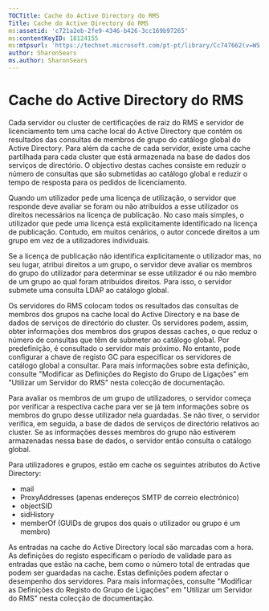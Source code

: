 ```yaml
---
TOCTitle: Cache do Active Directory do RMS
Title: Cache do Active Directory do RMS
ms:assetid: 'c721a2eb-2fe9-4346-b426-3cc169b97265'
ms:contentKeyID: 18124155
ms:mtpsurl: 'https://technet.microsoft.com/pt-pt/library/Cc747662(v=WS.10)'
author: SharonSears
ms.author: SharonSears
---
```


Cache do Active Directory do RMS
================================

Cada servidor ou cluster de certificações de raiz do RMS e servidor de licenciamento tem uma cache local do Active Directory que contém os resultados das consultas de membros de grupo do catálogo global do Active Directory. Para além da cache de cada servidor, existe uma cache partilhada para cada cluster que está armazenada na base de dados dos serviços de directório. O objectivo destas caches consiste em reduzir o número de consultas que são submetidas ao catálogo global e reduzir o tempo de resposta para os pedidos de licenciamento.

Quando um utilizador pede uma licença de utilização, o servidor que responde deve avaliar se foram ou não atribuídos a esse utilizador os direitos necessários na licença de publicação. No caso mais simples, o utilizador que pede uma licença está explicitamente identificado na licença de publicação. Contudo, em muitos cenários, o autor concede direitos a um grupo em vez de a utilizadores individuais.

Se a licença de publicação não identifica explicitamente o utilizador mas, no seu lugar, atribui direitos a um grupo, o servidor deve avaliar os membros do grupo do utilizador para determinar se esse utilizador é ou não membro de um grupo ao qual foram atribuídos direitos. Para isso, o servidor submete uma consulta LDAP ao catálogo global.

Os servidores do RMS colocam todos os resultados das consultas de membros dos grupos na cache local do Active Directory e na base de dados de serviços de directório do cluster. Os servidores podem, assim, obter informações dos membros dos grupos dessas caches, o que reduz o número de consultas que têm de submeter ao catálogo global. Por predefinição, é consultado o servidor mais próximo. No entanto, pode configurar a chave de registo GC para especificar os servidores de catálogo global a consultar. Para mais informações sobre esta definição, consulte "Modificar as Definições do Registo do Grupo de Ligações" em "Utilizar um Servidor do RMS" nesta colecção de documentação.

Para avaliar os membros de um grupo de utilizadores, o servidor começa por verificar a respectiva cache para ver se já tem informações sobre os membros do grupo desse utilizador nela guardadas. Se não tiver, o servidor verifica, em seguida, a base de dados de serviços de directório relativos ao cluster. Se as informações desses membros do grupo não estiverem armazenadas nessa base de dados, o servidor então consulta o catálogo global.

Para utilizadores e grupos, estão em cache os seguintes atributos do Active Directory:

-   mail
-   ProxyAddresses (apenas endereços SMTP de correio electrónico)
-   objectSID
-   sidHistory
-   memberOf (GUIDs de grupos dos quais o utilizador ou grupo é um membro)

As entradas na cache do Active Directory local são marcadas com a hora. As definições do registo especificam o período de validade para as entradas que estão na cache, bem como o número total de entradas que podem ser guardadas na cache. Estas definições podem afectar o desempenho dos servidores. Para mais informações, consulte "Modificar as Definições do Registo do Grupo de Ligações" em "Utilizar um Servidor do RMS" nesta colecção de documentação.
